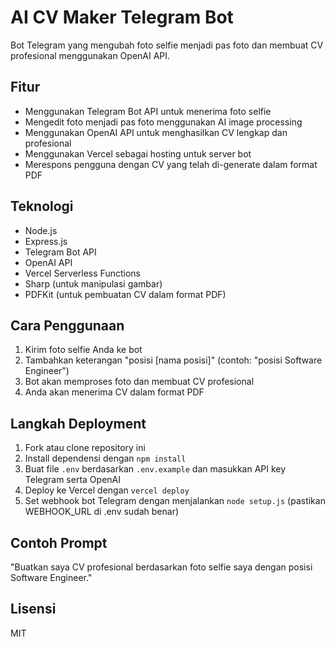 # AI CV Maker Telegram Bot

Bot Telegram yang mengubah foto selfie menjadi pas foto dan membuat CV profesional menggunakan OpenAI API.

## Fitur

- Menggunakan Telegram Bot API untuk menerima foto selfie
- Mengedit foto menjadi pas foto menggunakan AI image processing
- Menggunakan OpenAI API untuk menghasilkan CV lengkap dan profesional
- Menggunakan Vercel sebagai hosting untuk server bot
- Merespons pengguna dengan CV yang telah di-generate dalam format PDF

## Teknologi

- Node.js
- Express.js
- Telegram Bot API
- OpenAI API
- Vercel Serverless Functions
- Sharp (untuk manipulasi gambar)
- PDFKit (untuk pembuatan CV dalam format PDF)

## Cara Penggunaan

1. Kirim foto selfie Anda ke bot
2. Tambahkan keterangan "posisi [nama posisi]" (contoh: "posisi Software Engineer")
3. Bot akan memproses foto dan membuat CV profesional
4. Anda akan menerima CV dalam format PDF

## Langkah Deployment

1. Fork atau clone repository ini
2. Install dependensi dengan `npm install`
3. Buat file `.env` berdasarkan `.env.example` dan masukkan API key Telegram serta OpenAI
4. Deploy ke Vercel dengan `vercel deploy`
5. Set webhook bot Telegram dengan menjalankan `node setup.js` (pastikan WEBHOOK_URL di .env sudah benar)

## Contoh Prompt

"Buatkan saya CV profesional berdasarkan foto selfie saya dengan posisi Software Engineer."

## Lisensi

MIT

